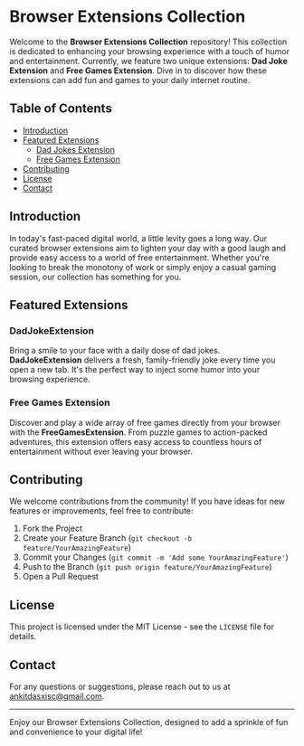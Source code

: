 # Browser Extensions Collection

Welcome to the **Browser Extensions Collection** repository! This collection is dedicated to enhancing your browsing experience with a touch of humor and entertainment. Currently, we feature two unique extensions: **Dad Joke Extension** and **Free Games Extension**. Dive in to discover how these extensions can add fun and games to your daily internet routine.

## Table of Contents

- [Introduction](#introduction)
- [Featured Extensions](#featured-extensions)
  - [Dad Jokes Extension](#dadjokeextension)
  - [Free Games Extension](#free-games-extension)
- [Contributing](#contributing)
- [License](#license)
- [Contact](#contact)

## Introduction

In today's fast-paced digital world, a little levity goes a long way. Our curated browser extensions aim to lighten your day with a good laugh and provide easy access to a world of free entertainment. Whether you're looking to break the monotony of work or simply enjoy a casual gaming session, our collection has something for you.

## Featured Extensions

### DadJokeExtension

Bring a smile to your face with a daily dose of dad jokes. **DadJokeExtension** delivers a fresh, family-friendly joke every time you open a new tab. It's the perfect way to inject some humor into your browsing experience.

### Free Games Extension

Discover and play a wide array of free games directly from your browser with the **FreeGamesExtension**. From puzzle games to action-packed adventures, this extension offers easy access to countless hours of entertainment without ever leaving your browser.

## Contributing

We welcome contributions from the community! If you have ideas for new features or improvements, feel free to contribute:

1. Fork the Project
2. Create your Feature Branch (`git checkout -b feature/YourAmazingFeature`)
3. Commit your Changes (`git commit -m 'Add some YourAmazingFeature'`)
4. Push to the Branch (`git push origin feature/YourAmazingFeature`)
5. Open a Pull Request

## License

This project is licensed under the MIT License - see the `LICENSE` file for details.

## Contact

For any questions or suggestions, please reach out to us at [ankitdasxisc@gmail.com](mailto:ankitdasxisc@gmail.com).

---

Enjoy our Browser Extensions Collection, designed to add a sprinkle of fun and convenience to your digital life!
